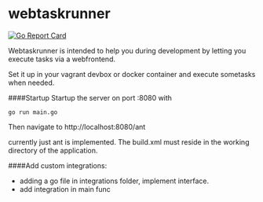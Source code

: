 # webtaskrunner

[![Go Report Card](https://goreportcard.com/badge/github.com/Oppodelldog/webtaskrunner)](https://goreportcard.com/report/github.com/Oppodelldog/webtaskrunner)

Webtaskrunner is intended to help you during development by letting you execute tasks via a webfrontend.

Set it up in your vagrant devbox or docker container and execute sometasks when needed.

####Startup
Startup the server on port :8080 with

    go run main.go
    
Then navigate to http://localhost:8080/ant

currently just ant is implemented.
The build.xml must reside in the working directory of the application.

####Add custom integrations:

* adding a go file in integrations folder, implement interface.
* add integration in main func